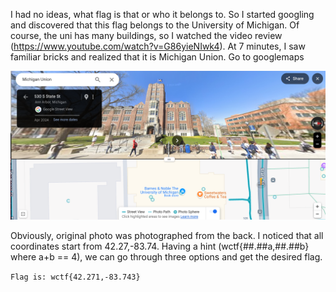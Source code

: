 I had no ideas, what flag is that or who it belongs to. So I started googling and discovered that this flag belongs to the University of Michigan. Of course, the uni has many buildings, so I watched the video review (https://www.youtube.com/watch?v=G86yieNIwk4). At 7 minutes, I saw familiar bricks and realized that it is Michigan Union. Go to googlemaps

![photo](../.images/1.png)

Obviously, original photo was photographed from the back. I noticed that all coordinates start from 42.27,-83.74. Having a hint (wctf{##.##a,##.##b} where a+b == 4), we can go through three options and get the desired flag. 

```Flag is: wctf{42.271,-83.743}```

